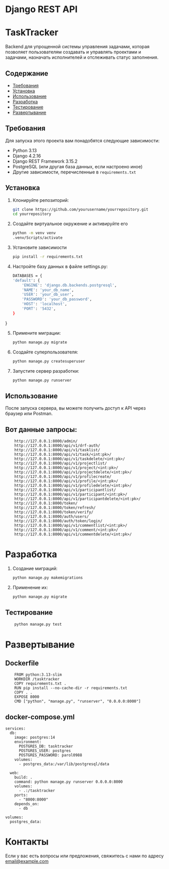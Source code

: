 # Django REST API
# TaskTracker

Backend для упрощенной системы управления задачами, которая позволяет пользователям создавать и управлять проектами и задачами,
назначать исполнителей и отслеживать статус заполнения.

## Содержание

- [Требования](#требования)
- [Установка](#установка)
- [Использование](#использование)
- [Разработка](#разработка)
- [Тестирование](#тестирование)
- [Развертывание](#развертывание)

## Требования

Для запуска этого проекта вам понадобятся следующие зависимости:

- Python 3.13
- Django 4.2.16
- Django REST Framework 3.15.2
- PostgreSQL (или другая база данных, если настроено иное)
- Другие зависимости, перечисленные в `requirements.txt`

## Установка

1. Клонируйте репозиторий:
   ```sh
   git clone https://github.com/yourusername/yourrepository.git
   cd yourrepository
   
2. Создайте виртуальное окружение и активируйте его
    ```sh
    python -m venv venv
    .venv/Scripts/activate
   
3. Установите зависимости
    ```sh
    pip install -r requirements.txt

4. Настройте базу данных в файле settings.py:
    ```sh
    DATABASES = {
    'default': {
        'ENGINE': 'django.db.backends.postgresql',
        'NAME': 'your_db_name',
        'USER': 'your_db_user',
        'PASSWORD': 'your_db_password',
        'HOST': 'localhost',
        'PORT': '5432',
    }
}

5. Примените миграции:
    ```sh
    python manage.py migrate

6. Создайте суперпользователя:
    ```sh
    python manage.py createsuperuser

7. Запустите сервер разработки:
    ```sh
    python manage.py runserver

## Использование

После запуска сервера, вы можете получить доступ к API через браузер или Postman.

## Вот данные запросы:
```
    http://127.0.0.1:8000/admin/
    http://127.0.0.1:8000/api/v1/drf-auth/
    http://127.0.0.1:8000/api/v1/tasklist/
    http://127.0.0.1:8000/api/v1/task/<int:pk>/
    http://127.0.0.1:8000/api/v1/taskdelete/<int:pk>/
    http://127.0.0.1:8000/api/v1/projectlist/
    http://127.0.0.1:8000/api/v1/project/<int:pk>/
    http://127.0.0.1:8000/api/v1/projectdelete/<int:pk>/
    http://127.0.0.1:8000/api/v1/profilecreate/
    http://127.0.0.1:8000/api/v1/profile/<int:pk>/
    http://127.0.0.1:8000/api/v1/profiledelete/<int:pk>/
    http://127.0.0.1:8000/api/v1/participantlist/
    http://127.0.0.1:8000/api/v1/participant/<int:pk>/
    http://127.0.0.1:8000/api/v1/participantdelete/<int:pk>/
    http://127.0.0.1:8000/token/
    http://127.0.0.1:8000/token/refresh/
    http://127.0.0.1:8000/token/verify/
    http://127.0.0.1:8000/auth/users/
    http://127.0.0.1:8000/auth/token/login/
    http://127.0.0.1:8000/api/v1/commentlist/<int:pk>/
    http://127.0.0.1:8000/api/v1/comment/<int:pk>/
    http://127.0.0.1:8000/api/v1/commentdelete/<int:pk>/
```
# Разработка

1. Создание миграций:
    ```sh
    python manage.py makemigrations

2. Применение их:
    ```sh
   python manage.py migrate

## Тестирование
```sh
    python manage.py test
```

# Развертывание

## Dockerfile
```
    FROM python:3.13-slim
    WORKDIR /tasktracker
    COPY requirements.txt .
    RUN pip install --no-cache-dir -r requirements.txt
    COPY . .
    EXPOSE 8000
    CMD ["python", "manage.py", "runserver", "0.0.0.0:8000"]
```

## docker-compose.yml
```
services:
  db:
    image: postgres:14
    environment:
      POSTGRES_DB: tasktracker
      POSTGRES_USER: postgres
      POSTGRES_PASSWORD: parol0988
    volumes:
      - postgres_data:/var/lib/postgresql/data

  web:
    build: .
    command: python manage.py runserver 0.0.0.0:8000
    volumes:
      - .:/tasktracker
    ports:
      - "8000:8000"
    depends_on:
      - db

volumes:
  postgres_data:
```

# Контакты

Если у вас есть вопросы или предложения, свяжитесь с нами по адресу email@example.com





